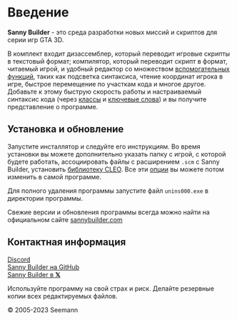 # Введение

**Sanny Builder** - это среда разработки новых миссий и скриптов для серии игр GTA 3D.&#x20;

В комплект входит дизассемблер, который переводит игровые скрипты в текстовый формат; компилятор, который переводит скрипт в формат, читаемый игрой, и удобный редактор со множеством [вспомогательных функций](editor/features.md), таких как подсветка синтаксиса, чтение координат игрока в игре, быстрое перемещение по участкам кода и многое другое. Добавьте к этому быструю скорость работы и настраиваемый синтаксис кода (через [классы](coding/classes.md) и [ключевые слова](coding/keywords.md)) и вы получите представление о программе.

## Установка и обновление

Запустите инсталлятор и следуйте его инструкциям. Во время установки вы можете дополнительно указать папку с игрой, с которой будете работать, ассоциировать файлы с расширением `.scm` с Sanny Builder, установить [библиотеку CLEO](https://cleo.li/ru). Все эти [опции](editor/options/) вы можете потом изменить в самой программе.

Для полного удаления программы запустите файл `unins000.exe` в директории программы.

Свежие версии и обновления программы всегда можно найти на официальном сайте [sannybuilder.com](https://sannybuilder.com/)

## Контактная информация

[Discord](https://sannybuilder.com/discord)\
[Sanny Builder на GitHub](https://github.com/sannybuilder/dev/issues)\
[Sanny Builder в **𝕏**](https://twitter.com/SannyBuilderDev)

Используйте программу на свой страх и риск. Делайте резервные копии всех редактируемых файлов.

© 2005-2023 Seemann

